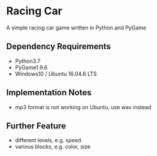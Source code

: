 # Racing Car
A simple racing car game written in Python and PyGame

## Dependency Requirements
- Python3.7
- PyGame1.9.6
- Windows10 / Ubuntu 16.04.6 LTS

## Implementation Notes
- mp3 format is not working on Ubuntu, use wav instead

## Further Feature
- different levels, e.g. speed
- various blocks, e.g. color, size
